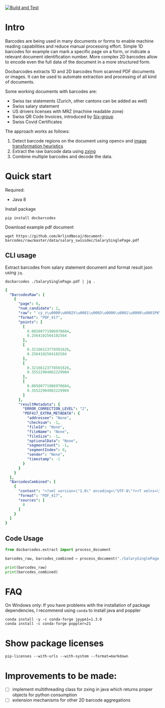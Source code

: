 [![Build and Test](https://github.com/ArlindNocaj/document-barcodes/actions/workflows/python-package-conda.yml/badge.svg)](https://github.com/ArlindNocaj/document-barcodes/actions/workflows/python-package-conda.yml)

# Intro

Barcodes are being used in many documents or forms to enable machine reading capabilities and reduce manual processing effort.
Simple 1D barcodes for example can mark a specific page on a form, or indicate a relevant document identification number.
More complex 2D barcodes allow to encode even the full data of the document in a more structured form.

Docbarcodes extracts 1D and 2D barcodes from scanned PDF documents or images.
It can be used to automate extraction and processing of all kind of documents.

Some working documents with barcodes are:

* Swiss tax statements (Zurich, other cantons can be added as well)
* Swiss salary statement  
* US drivers licenses with MRZ (machine readable zone)
* Swiss QR Code Invoices, introduced by [Six-group](https://www.six-group.com/en/newsroom/media-releases/2020/20200609-qr-bill-launch.html) 
* Swiss Covid Certificates

The approach works as follows:

1. Detect barcode regions on the document using opencv and [image transformation heuristics](https://github.com/pyxploiter/Barcode-Detection-and-Decoding)
2. Extract the raw barcode data using [zxing](https://github.com/zxing/zxing)
3. Combine multiple barcodes and decode the data.


# Quick start 

Required:
* Java 8

Install package
  
```
pip install docbarcodes
```

Download example pdf document
```
wget https://github.com/ArlindNocaj/document-barcodes/raw/master/data/salary_swissdec/SalarySinglePage.pdf 
```

## CLI usage
Extract barcodes from salary statement document and format result json using `jq`.

```shell
docbarcodes ./SalarySinglePage.pdf | jq .
```
```yaml
{
  "BarcodesRaw": [
    {
      "page": 0,
      "num_candidate": 2,
      "raw": "´cý¸z\u0000\u0002V\u0001\u0003\u0000\u0001\u0000\u0001PK\u0003\u0004\u0014\u0000\b\b\b\u0000év\u0003Q\u0000\u0000\u0000\u0000\u0000\u0000\u0000\u0000\u0000\u0000\u0000\u0000\u0004\u0000\u0000\u0000txabMÝnâ0\u0010_Åò}b;¡!¬\u001cWá¯EbYÔÐjÕ;\u0013Ü\u00105±+Û,ð>û&ûb;\tÐö\"Îñ\u0019Ïçùý©mÐ\u001fe]mtYH1Rº4»ZW\u0019~ÞÌ\u0014ß\u000b¾A¦]÷Þ\u007fü äx<îX;·SeXî+÷ªÄíHD#J£B6Ò§ªôpúæ1*\u0016Ó\fS\nm³{é$ÃOLû!õ\u0019=/¦Áx^dxò8\u000bX\u0014×\u000f£5 vkyh$Z)ç\u001be1z|\n&ÁJ¶\nj~ý\\/g¿Ñ¬QïÞ\u001a]¿£ü\u0001£×Å:ÃqÒµ,3o½ª®PáÕAYPJ\u0003·Jù\fÏêJÙ£ªP\u0002=ó[s±D\u0003(®ý9Ãý\u0001²×{£¡#c\u0014Å)\u001aÐa\"ør1EKé¼î©rµ1×öÓÐZÞ¨èê\u000b`ùï¯®*éó\u0016V¢ï$É\b\n¦MOs£\u001a+«Ñ\bvæ ½í\u0002\u0017/A^\u0004++º\u0019\u000eîa(\u000b£Ï\u0010'7bÁsÁ§¦\u0004Å8¹î:µÙ\tþfM+\"ÊÑB¼78ôª«ÏrrqúSûÂ\u0005<¥VAÊX\u001a\u000e!ájð\u0007k»n\u0014Æ\u0010R~wùJù«¼KâAÜ'|y\u0000/ÙÿPK\u0007\bK¦nJÎ\u0001\u0000\u0000Á\u0002\u0000\u0000PK\u0001\u0002\u0014\u0000\u0014\u0000\b\b\b\u0000év\u0003QK¦nJÎ\u0001\u0000\u0000Á\u0002\u0000\u0000\u0004\u0000\u0000\u0000\u0000\u0000\u0000\u0000\u0000\u0000\u0000\u0000\u0000\u0000\u0000\u0000\u0000\u0000txabPK\u0005\u0006\u0000\u0000\u0000\u0000\u0001\u0000\u0001\u00002\u0000\u0000\u0000\u0000\u0002\u0000\u0000\u0000\u0000",
      "format": "PDF_417",
      "points": [
        [
          0.08509771986970684,
          0.2564102564102564
        ],
        [
          0.32166123778501626,
          0.2564102564102564
        ],
        [
          0.32166123778501626,
          0.35522904062229904
        ],
        [
          0.08509771986970684,
          0.35522904062229904
        ]
      ],
      "resultMetadata": {
        "ERROR_CORRECTION_LEVEL": "2",
        "PDF417_EXTRA_METADATA": {
          "addressee": "None",
          "checksum": -1,
          "fileId": "None",
          "fileName": "None",
          "fileSize": -1,
          "optionalData": "None",
          "segmentCount": -1,
          "segmentIndex": 0,
          "sender": "None",
          "timestamp": -1
        }
      }
    }
  ],
  "BarcodesCombined": [
    {
      "content": "<?xml version=\"1.0\" encoding=\"UTF-8\"?><T xmlns=\"http://www.swissdec.ch/schema/sd/20200220/SalaryDeclarationTxAB\" SID=\"000\" SysV=\"001\"><Company UID-BFS=\"CHE-123.123.123\" Person=\"Paula Nestler\" HR-RC-Name=\"COMPLEX Elektronik AG\" ZIP=\"3600\" CL=\"Abteilung Steuerungen\" Street=\"Eigerweg 6\" Postbox=\"124\" City=\"Thun\" Phone=\"033 238 49 71\"/><PersonID Lastname=\"Aebi\" Firstname=\"Anna\" ZIP=\"3000\" CL=\"\" Street=\"LÃ¤nggassstrasse 26\" Postbox=\"690\" Locality=\"\" City=\"Bern 9\" Country=\"\"><SV-AS-Nr>123.4567.8901.28</SV-AS-Nr></PersonID><A><DocID>1</DocID><Period><from>2016-10-01</from><until>2016-11-30</until></Period><Income>48118.70</Income><GrossIncome>68000.00</GrossIncome><NetIncome>56343.00</NetIncome></A></T>",
      "format": "PDF_417",
      "sources": [
        0
      ]
    }
  ]
}
```
## Code Usage

```python
from docbarcodes.extract import process_document

barcodes_raw, barcodes_combined = process_document("./SalarySinglePage.pdf")

print(barcodes_raw)
print(barcodes_combined)
```

# FAQ

On Windows only: If you have problems with the installation of package dependencies, I recommend using `conda` to install java and poppler

```shell
conda install -y -c conda-forge jpype1=1.3.0
conda install -c conda-forge poppler=21
```


# Show package licenses

```
pip-licenses --with-urls --with-system --format=markdown
```

# Improvements to be made:

* [ ] implement multithreading class for zxing in java which returns proper objects for python consumption
* [ ] extension mechanisms for other 2D barcode aggregations
